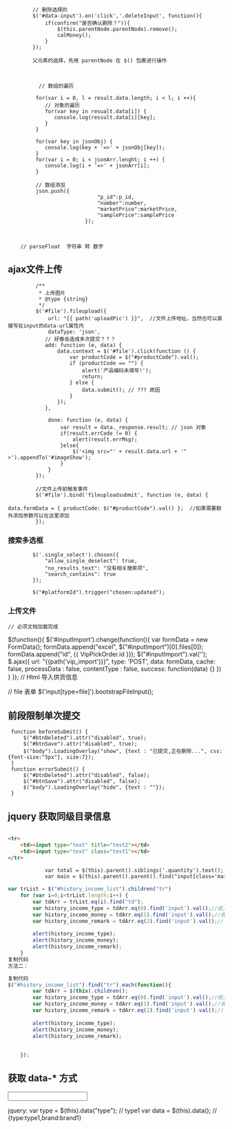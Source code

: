     
    
            // 删除选择的
            $('#data-input').on('click','.deleteInput', function(){
                if(confirm("是否确认删除？")){
                    $(this.parentNode.parentNode).remove();
                    calMoney();
                }
            });
            
            父元素的选择，先用 parentNode 在 $() 包裹进行操作
         
         
            
              // 数组的遍历
              
             for(var i = 0, l = result.data.length; i < l; i ++){
                // 对象的遍历
                for(var key in resualt.data[i]) {
                   console.log(ressult.data[i][key];
                }
             }
             
             for(var key in jsonObj) {
                console.log(key + '=>' + jsonObj[key]);
             }
             for(var i = 0; i < jsonArr.lenght; i ++) {
                console.log(i + '=>' + jsonArr[i];
             }
             
             // 数组添加
             json.push({
                                 "p_id":p_id,
                                 "number":number,
                                 "marketPrice":marketPrice,
                                 "samplePrice":samplePrice
                             });
                             
                             
                             
        // parseFloat  字符串 转 数字
        
        
        
 ## ajax文件上传
 
             /**
              * 上传图片
              * @type {string}
              */
             $('#file').fileupload({
                 url: "{{ path('uploadPic') }}",  //文件上传地址，当然也可以直接写在input的data-url属性内
                 dataType: 'json',
                // 好像会造成多次提交？？？
                add: function (e, data) {
                    data.context = $('#file').click(function () {
                        var productCode = $("#productCode").val();
                        if (productCode == "") {
                            alert('产品编码未填写!');
                            return;
                        } else {
                            data.submit(); // ??? 原因
                        }
                    });
                },
                
                 done: function (e, data) {
                     var result = data._response.result; // json 对象
                     if(result.errCode != 0) {
                         alert(result.errMsg);
                     }else{
                         $('<img src="' + result.data.url + '" >').appendTo('#imageShow');
                     }
                 }
             });
 
             //文件上传前触发事件
             $('#file').bind('fileuploadsubmit', function (e, data) {
                 data.formData = { productCode: $("#productCode").val() };  //如果需要额外添加参数可以在这里添加
             });
             
             
### 搜索多选框
            $('.single_select').chosen({
                "allow_single_deselect": true,
                "no_results_text": "没有相关搜索项",
                "search_contains": true
            });
            
            $("#platformId").trigger("chosen:updated");
            
            
 ### 上传文件
    // 必须文档加载完成
   $(function(){
      $('#inputImport').change(function(){
         var formData = new FormData();
         formData.append("excel", $("#inputImport")[0].files[0]);
         formData.append("id", {{ VipPickOrder.id }});
         $("#inputImport").val('');
         $.ajax({
             url: "{{path('vip_import')}}",
             type: 'POST',
             data: formData,
             cache: false,
             processData : false,
             contentType : false,
             success: function(data) {}
          })
       }
   });
   // Html
   <label for="inputImport" class="btn btn-info">导入供货信息</label>
   <input style="display:none" type="file" name="inputImport" id="inputImport">
   
   
   // file 表单
               $('input[type=file]').bootstrapFileInput();
   
   
 ## 前段限制单次提交
 
     function beforeSubmit() {
         $("#btnDeleted").attr("disabled", true);
         $("#btnSave").attr("disabled", true);
         $("body").LoadingOverlay("show", {text : "已提交,正在删除...", css:{font-size:"5px"}, size:7});
     }
     function errorSubmit() {
         $("#btnDeleted").attr("disabled", false);
         $("#btnSave").attr("disabled", false);
         $("body").LoadingOverlay("hide", {text : ""});
     }

## jquery 获取同级目录信息

```html

<tr>
    <td><input type="text" title="test2"></td>
    <td><input type="text" class="test1"></td>
</tr>

            var total = $(this).parent().siblings('.quantity').text();
            var main = $(this).parent().parent().find("input[class='mainInput']").val();
```


```js
var trList = $("#history_income_list").children("tr")
    for (var i=0;i<trList.length;i++) {
        var tdArr = trList.eq(i).find("td");
        var history_income_type = tdArr.eq(0).find('input').val();//收入类别
        var history_income_money = tdArr.eq(1).find('input').val();//收入金额
        var history_income_remark = tdArr.eq(2).find('input').val();//    备注
        
        alert(history_income_type);
        alert(history_income_money);
        alert(history_income_remark);
    }
复制代码
方法二：

复制代码
$("#history_income_list").find("tr").each(function(){
        var tdArr = $(this).children();
        var history_income_type = tdArr.eq(0).find('input').val();//收入类别
        var history_income_money = tdArr.eq(1).find('input').val();//收入金额
        var history_income_remark = tdArr.eq(2).find('input').val();//    备注
        
        alert(history_income_type);
        alert(history_income_money);
        alert(history_income_remark);
        
        
    });

```


## 获取 data-* 方式

<input data-type="type1" data-brand="brand1">

jquery:
var type = $(this).data("type"); // type1
var data = $(this).data(); // {type:type1,brand:brand1}


  